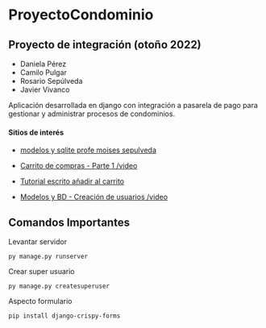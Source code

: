 # ProyectoCondominio

## Proyecto de integración (otoño 2022)
- Daniela Pérez
- Camilo Pulgar
- Rosario Sepúlveda
- Javier Vivanco

Aplicación desarrollada en django con integración a pasarela de pago para gestionar y administrar procesos de condominios.



#### Sitios de interés


- [modelos y sqlite profe moises sepulveda](https://www.youtube.com/watch?v=P7pw--AUmlI)

- [Carrito de compras - Parte 1 /video](https://www.youtube.com/watch?v=SlUQYrW6M9k)

- [Tutorial escrito añadir al carrito](https://programmerclick.com/article/4535913657/)

- [Modelos y BD - Creación de usuarios /video](https://www.youtube.com/watch?v=Sr726DNkeds)


## Comandos Importantes

Levantar servidor
```
py manage.py runserver
```

Crear super usuario
```
py manage.py createsuperuser
```

Aspecto formulario
```
pip install django-crispy-forms
```
